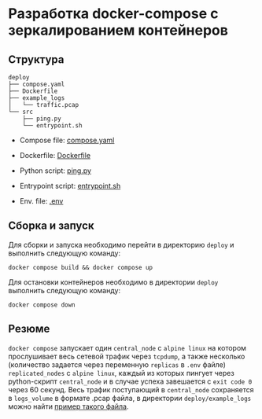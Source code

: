 # Разработка docker-compose с зеркалированием контейнеров

## Структура

```
deploy
├── compose.yaml
├── Dockerfile
├── example_logs
│   └── traffic.pcap
└── src
    ├── ping.py
    └── entrypoint.sh
```

- Compose file: [compose.yaml](./deploy/compose.yaml)

- Dockerfile: [Dockerfile](./deploy/Dockerfile)

- Python script: [ping.py](./deploy/src/ping.py)

- Entrypoint script: [entrypoint.sh](./deploy/src/entrypoint.sh)

- Env. file: [.env](./deploy/.env)

## Сборка и запуск

Для сборки и запуска необходимо перейти в директорию `deploy` и выполнить следующую команду:

```
docker compose build && docker compose up
```

Для остановки контейнеров необходимо в директории `deploy` выполнить следующую команду:

```
docker compose down
```

## Резюме

`docker compose` запускает один `central_node` с `alpine linux` на котором прослушивает весь сетевой трафик через `tcpdump`, а также несколько (количество задается через переменную `replicas` в `.env` файле) `replicated_nodes` с `alpine linux`, каждый из которых пингует через python-скрипт `central_node` и в случае успеха завешается с `exit code 0` через 60 секунд. Весь трафик поступающий в `central_node` сохраняется в `logs_volume` в формате .pcap файла, в директории `deploy/example_logs` можно найти [пример такого файла](./deploy/example_logs/traffic.pcap).
